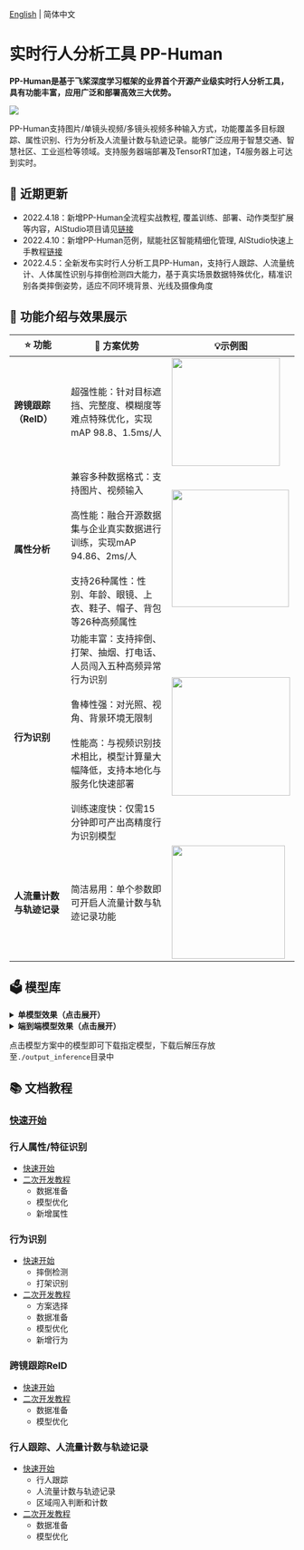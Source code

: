 [English](README_en.md) | 简体中文

# 实时行人分析工具 PP-Human

**PP-Human是基于飞桨深度学习框架的业界首个开源产业级实时行人分析工具，具有功能丰富，应用广泛和部署高效三大优势。**

![](https://user-images.githubusercontent.com/48054808/173030254-ecf282bd-2cfe-43d5-b598-8fed29e22020.gif)

PP-Human支持图片/单镜头视频/多镜头视频多种输入方式，功能覆盖多目标跟踪、属性识别、行为分析及人流量计数与轨迹记录。能够广泛应用于智慧交通、智慧社区、工业巡检等领域。支持服务器端部署及TensorRT加速，T4服务器上可达到实时。

## 📣 近期更新

- 2022.4.18：新增PP-Human全流程实战教程, 覆盖训练、部署、动作类型扩展等内容，AIStudio项目请见[链接](https://aistudio.baidu.com/aistudio/projectdetail/3842982)
- 2022.4.10：新增PP-Human范例，赋能社区智能精细化管理, AIStudio快速上手教程[链接](https://aistudio.baidu.com/aistudio/projectdetail/3679564)
- 2022.4.5：全新发布实时行人分析工具PP-Human，支持行人跟踪、人流量统计、人体属性识别与摔倒检测四大能力，基于真实场景数据特殊优化，精准识别各类摔倒姿势，适应不同环境背景、光线及摄像角度

## 🔮 功能介绍与效果展示

| ⭐ 功能           | 💟 方案优势                                                                                                                                           | 💡示例图                                                                                                                                         |
| -------------- | ------------------------------------------------------------------------------------------------------------------------------------------------- | --------------------------------------------------------------------------------------------------------------------------------------------- |
| **跨镜跟踪（ReID）** | 超强性能：针对目标遮挡、完整度、模糊度等难点特殊优化，实现mAP 98.8、1.5ms/人                                                                                                     | <img src="https://user-images.githubusercontent.com/48054808/173037607-0a5deadc-076e-4dcc-bd96-d54eea205f1f.png" title="" alt="" width="191"> |
| **属性分析**       | 兼容多种数据格式：支持图片、视频输入<br/><br/>高性能：融合开源数据集与企业真实数据进行训练，实现mAP 94.86、2ms/人<br/><br/>支持26种属性：性别、年龄、眼镜、上衣、鞋子、帽子、背包等26种高频属性                                | <img src="https://user-images.githubusercontent.com/48054808/173036043-68b90df7-e95e-4ada-96ae-20f52bc98d7c.png" title="" alt="" width="207"> |
| **行为识别**       | 功能丰富：支持摔倒、打架、抽烟、打电话、人员闯入五种高频异常行为识别<br/><br/>鲁棒性强：对光照、视角、背景环境无限制<br/><br/>性能高：与视频识别技术相比，模型计算量大幅降低，支持本地化与服务化快速部署<br/><br/>训练速度快：仅需15分钟即可产出高精度行为识别模型 | <img src="https://user-images.githubusercontent.com/48054808/173034825-623e4f78-22a5-4f14-9b83-dc47aa868478.gif" title="" alt="" width="209"> |
| **人流量计数与轨迹记录** | 简洁易用：单个参数即可开启人流量计数与轨迹记录功能                                                                                                                         | <img src="https://user-images.githubusercontent.com/22989727/174736440-87cd5169-c939-48f8-90a1-0495a1fcb2b1.gif" title="" alt="" width="200"> |

## 🗳 模型库

<details>
<summary><b>单模型效果（点击展开）</b></summary>

| 任务            | 适用场景 | 精度 | 预测速度（ms）| 模型体积 | 预测部署模型 |
| :---------:     |:---------:     |:---------------     | :-------:  |  :------:      | :------:      |
| 目标检测(高精度) | 图片输入 | mAP: 57.8  | 31.8ms          | 182M |[下载链接](https://bj.bcebos.com/v1/paddledet/models/pipeline/mot_ppyoloe_l_36e_pipeline.zip) |
| 目标检测(轻量级) | 图片输入 | mAP: 53.2  | 21.0ms          | 27M |[下载链接](https://bj.bcebos.com/v1/paddledet/models/pipeline/mot_ppyoloe_s_36e_pipeline.zip) |
| 目标跟踪(高精度) | 视频输入 | MOTA: 82.2  | 31.8ms           | 182M |[下载链接](https://bj.bcebos.com/v1/paddledet/models/pipeline/mot_ppyoloe_l_36e_pipeline.zip) |
| 目标跟踪(轻量级) | 视频输入 | MOTA: 73.9  | 21.0ms           |27M |[下载链接](https://bj.bcebos.com/v1/paddledet/models/pipeline/mot_ppyoloe_s_36e_pipeline.zip) |
| 属性识别（高精度）    | 图片/视频输入 属性识别  | mA: 95.4 |  单人4.2ms     | 86M |[下载链接](https://bj.bcebos.com/v1/paddledet/models/pipeline/strongbaseline_r50_30e_pa100k.zip) |
| 属性识别（轻量级）    | 图片/视频输入 属性识别  | mA: 94.5 |  单人2.9ms     | 7.2M |[下载链接](https://bj.bcebos.com/v1/paddledet/models/pipeline/strongbaseline_r50_30e_pa100k.zip) |
| 关键点检测    | 视频输入 行为识别 | AP: 87.1 | 单人5.7ms        | 101M |[下载链接](https://bj.bcebos.com/v1/paddledet/models/pipeline/dark_hrnet_w32_256x192.zip) |
| 基于关键点序列分类   |  视频输入 行为识别  | 准确率: 96.43 |  单人0.07ms      | 21.8M |[下载链接](https://bj.bcebos.com/v1/paddledet/models/pipeline/STGCN.zip) |
| 基于人体id图像分类 |  视频输入 行为识别  | 准确率: 86.85 |  单人1.8ms      | 45M |[下载链接](https://bj.bcebos.com/v1/paddledet/models/pipeline/PPHGNet_tiny_calling_halfbody.zip) |
| 基于人体id检测 |  视频输入 行为识别  | AP50: 79.5 |  单人10.9ms      | 27M |[下载链接](https://bj.bcebos.com/v1/paddledet/models/pipeline/ppyoloe_crn_s_80e_smoking_visdrone.zip) |
|    视频分类    |  视频输入 行为识别  | Accuracy： 89.0 | 19.7ms/1s视频 | 90M | [下载链接](https://videotag.bj.bcebos.com/PaddleVideo-release2.3/ppTSM_fight.pdparams) |
| ReID         | 视频输入 跨镜跟踪   | mAP: 98.8 | 单人0.23ms   | 85M |[下载链接](https://bj.bcebos.com/v1/paddledet/models/pipeline/reid_model.zip) |

</details>

<details>
<summary><b>端到端模型效果（点击展开）</b></summary>

| 任务            | 端到端速度（ms）|  模型方案  |  模型体积 |
| :---------:     | :-------:  |  :------: |:------: |
|  行人跟踪（高精度）  | 31.8ms  |  [多目标跟踪](https://bj.bcebos.com/v1/paddledet/models/pipeline/mot_ppyoloe_l_36e_pipeline.zip) | 182M |  
|  行人跟踪（轻量级）  | 21.0ms  |  [多目标跟踪](https://bj.bcebos.com/v1/paddledet/models/pipeline/mot_ppyoloe_s_36e_pipeline.zip) | 27M |
|  属性识别（高精度）  |   单人8.5ms | [目标检测](https://bj.bcebos.com/v1/paddledet/models/pipeline/mot_ppyoloe_l_36e_pipeline.zip)<br> [属性识别](https://bj.bcebos.com/v1/paddledet/models/pipeline/strongbaseline_r50_30e_pa100k.zip) | 目标检测：182M<br>属性识别：86M |
|  属性识别（轻量级）  |   单人7.1ms | [目标检测](https://bj.bcebos.com/v1/paddledet/models/pipeline/mot_ppyoloe_l_36e_pipeline.zip)<br> [属性识别](https://bj.bcebos.com/v1/paddledet/models/pipeline/strongbaseline_r50_30e_pa100k.zip) | 目标检测：182M<br>属性识别：86M |
|  摔倒识别  |   单人10ms | [多目标跟踪](https://bj.bcebos.com/v1/paddledet/models/pipeline/mot_ppyoloe_l_36e_pipeline.zip) <br> [关键点检测](https://bj.bcebos.com/v1/paddledet/models/pipeline/dark_hrnet_w32_256x192.zip) <br> [基于关键点行为识别](https://bj.bcebos.com/v1/paddledet/models/pipeline/STGCN.zip) | 多目标跟踪：182M<br>关键点检测：101M<br>基于关键点行为识别：21.8M |
|  闯入识别  |   31.8ms | [多目标跟踪](https://bj.bcebos.com/v1/paddledet/models/pipeline/mot_ppyoloe_l_36e_pipeline.zip) | 多目标跟踪：182M |
|  打架识别  |   19.7ms | [视频分类](https://bj.bcebos.com/v1/paddledet/models/pipeline/mot_ppyoloe_l_36e_pipeline.zip) | 90M |
|  抽烟识别  |   单人15.1ms | [目标检测](https://bj.bcebos.com/v1/paddledet/models/pipeline/mot_ppyoloe_l_36e_pipeline.zip)<br>[基于人体id的目标检测](https://bj.bcebos.com/v1/paddledet/models/pipeline/ppyoloe_crn_s_80e_smoking_visdrone.zip) | 目标检测：182M<br>基于人体id的目标检测：27M |
|  打电话识别  |   单人ms | [目标检测](https://bj.bcebos.com/v1/paddledet/models/pipeline/mot_ppyoloe_l_36e_pipeline.zip)<br>[基于人体id的图像分类](https://bj.bcebos.com/v1/paddledet/models/pipeline/PPHGNet_tiny_calling_halfbody.zip) | 目标检测：182M<br>基于人体id的图像分类：45M |

 </details>


点击模型方案中的模型即可下载指定模型，下载后解压存放至`./output_inference`目录中

## 📚 文档教程

### [快速开始](docs/tutorials/QUICK_STARTED.md)

### 行人属性/特征识别

* [快速开始](docs/tutorials/attribute.md)
* [二次开发教程](../../docs/advanced_tutorials/customization/attribute.md)
  * 数据准备
  * 模型优化
  * 新增属性

### 行为识别

* [快速开始](docs/tutorials/action.md)
  * 摔倒检测
  * 打架识别
* [二次开发教程](../../docs/advanced_tutorials/customization/action_recognotion/README.md)
  * 方案选择
  * 数据准备
  * 模型优化
  * 新增行为

### 跨镜跟踪ReID

* [快速开始](docs/tutorials/mtmct.md)
* [二次开发教程]()
  * 数据准备
  * 模型优化

### 行人跟踪、人流量计数与轨迹记录

* [快速开始](docs/tutorials/mot.md)
  * 行人跟踪
  * 人流量计数与轨迹记录
  * 区域闯入判断和计数
* [二次开发教程](../../docs/advanced_tutorials/customization/mot.md)
  * 数据准备
  * 模型优化
